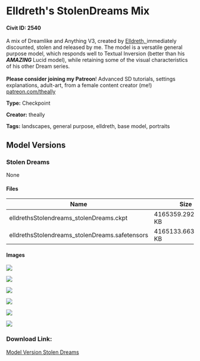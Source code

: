 # Elldreth's StolenDreams Mix

#### Civit ID: 2540

<p>A mix of Dreamlike and Anything V3, created by <a target="_blank" rel="ugc" href="https://civitai.com/user/Elldreth">Elldreth, </a>immediately discounted, stolen and released by me. The model is a versatile general purpose model, which responds well to Textual Inversion (better than his <strong><em>AMAZING </em></strong>Lucid model), while retaining some of the visual characteristics of his other Dream series. <br /><br /><strong>Please consider joining my Patreon</strong>! Advanced SD tutorials, settings explanations, adult-art, from a female content creator (me!) <a target="_blank" rel="ugc" href="http://patreon.com/theally">patreon.com/theally</a></p>

**Type:** Checkpoint

**Creator:** theally

**Tags:** landscapes, general purpose, elldreth, base model, portraits

## Model Versions

### Stolen Dreams

None

#### Files

| Name | Size | Type | Format | Download Url | AutoV1 | AutoV2 | SHA256 | CRC32 | BLAKE3 |
| --- | --- | --- | --- | --- | --- | --- | --- | --- | --- |
| elldrethsStolendreams_stolenDreams.ckpt | 4165359.29296875 KB | Model | PickleTensor | https://civitai.com/api/download/models/2828?type=Model&format=PickleTensor&size=full&fp=fp16 | E6FD61D6 | 31C54A97F3 | 31C54A97F381884B87C29AE6527DF4903645A8B34DF151D20E4D0265F5018803 | 22661A1C | A80E99489F0FB87647F6BFB88D7743DEBEBAAA2FDE895816FB7B42A79498E125 |
| elldrethsStolendreams_stolenDreams.safetensors | 4165133.663085938 KB | Model | SafeTensor | https://civitai.com/api/download/models/2828 | 993F52A4 | A44BFD7A75 | A44BFD7A757B6B55A562272E56105A9DD57D11A8144275A02256CFAEE10C5656 | 63E783EC | 6FD691A01405129AAA5DF6A562FDDF48ABADA8F473DE6AADE26FD56E3383D051 |

#### Images

<p><img src="https://image.civitai.com/xG1nkqKTMzGDvpLrqFT7WA/ee624180-c976-4df5-c0cd-1b4214c19000/width=450/66313.jpeg" /></p>

<p><img src="https://image.civitai.com/xG1nkqKTMzGDvpLrqFT7WA/b46cb39f-af83-4ca7-97af-c88a04990400/width=450/20614.jpeg" /></p>

<p><img src="https://image.civitai.com/xG1nkqKTMzGDvpLrqFT7WA/da544fab-cadb-45bf-1d7f-ea09c7406800/width=450/19977.jpeg" /></p>

<p><img src="https://image.civitai.com/xG1nkqKTMzGDvpLrqFT7WA/be7ef6ec-210b-4f9a-18e9-a040558a6c00/width=450/20615.jpeg" /></p>

<p><img src="https://image.civitai.com/xG1nkqKTMzGDvpLrqFT7WA/5edce57d-b944-4333-ea7d-a48ef9621100/width=450/20613.jpeg" /></p>

<p><img src="https://image.civitai.com/xG1nkqKTMzGDvpLrqFT7WA/dd3ff328-841d-4d39-cc78-a09dab302500/width=450/20612.jpeg" /></p>

### Download Link:

[Model Version Stolen Dreams](https://civitai.com/api/download/models/2828)

